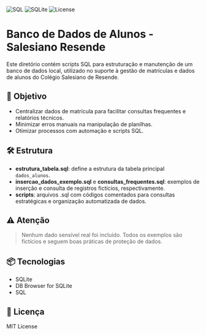 ![SQL](https://img.shields.io/badge/SQL-Structured--Query--Language-blue)
![SQLite](https://img.shields.io/badge/SQLite-3.39%2B-orange)
![License](https://img.shields.io/badge/license-MIT-green)

# Banco de Dados de Alunos - Salesiano Resende

Este diretório contém scripts SQL para estruturação e manutenção de um banco de dados local, utilizado no suporte à gestão de matrículas e dados de alunos do Colégio Salesiano de Resende.

## 🎯 Objetivo

- Centralizar dados de matrícula para facilitar consultas frequentes e relatórios técnicos.
- Minimizar erros manuais na manipulação de planilhas.
- Otimizar processos com automação e scripts SQL.

## 🛠️ Estrutura

- **estrutura_tabela.sql**: define a estrutura da tabela principal `dados_alunos`.
- **insercao_dados_exemplo.sql** e **consultas_frequentes.sql**: exemplos de inserção e consulta de registros fictícios, respectivamente. 
- **scripts**: arquivos .sql com códigos comentados para consultas estratégicas e organização automatizada de dados.

## ⚠️ Atenção

> Nenhum dado sensível real foi incluído. Todos os exemplos são fictícios e seguem boas práticas de proteção de dados.

## 📦 Tecnologias

- SQLite
- DB Browser for SQLite
- SQL

## 📄 Licença

MIT License
